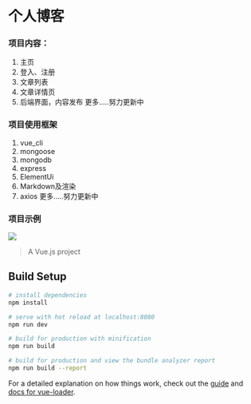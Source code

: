 # 个人博客

### 项目内容：

1. 主页
2. 登入、注册
3. 文章列表
4. 文章详情页
5. 后端界面，内容发布
更多.....努力更新中

### 项目使用框架
1. vue_cli
2. mongoose
3. mongodb
4. express
5. ElementUi
6. Markdown及渲染
7. axios
更多.....努力更新中

### 项目示例
![](https://github.com/Chencb1991/Home/blob/master/static/1.gif)


> A Vue.js project

## Build Setup

``` bash
# install dependencies
npm install

# serve with hot reload at localhost:8080
npm run dev

# build for production with minification
npm run build

# build for production and view the bundle analyzer report
npm run build --report
```

For a detailed explanation on how things work, check out the [guide](http://vuejs-templates.github.io/webpack/) and [docs for vue-loader](http://vuejs.github.io/vue-loader).
